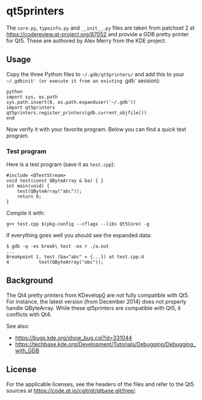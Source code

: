# qt5printers
The `core.py`, `typeinfo.py` and `__init__.py` files are taken from patchset 2
at https://codereview.qt-project.org/87052 and provide a GDB pretty printer for
Qt5. These are authored by Alex Merry from the KDE project.

## Usage
Copy the three Python files to `~/.gdb/qt5printers/` and add this to your
`~/.gdbinit' (or execute it from an existing `gdb` session):


    python
    import sys, os.path
    sys.path.insert(0, os.path.expanduser('~/.gdb'))
    import qt5printers
    qt5printers.register_printers(gdb.current_objfile())
    end

Now verify it with your favorite program. Below you can find a quick test
program.

### Test program
Here is a test program (save it as `test.cpp`):

    #include <QTextStream>
    void test(const QByteArray & ba) { }
    int main(void) {
        test(QByteArray("abc"));
        return 0;
    }

Compile it with:

    g++ test.cpp $(pkg-config --cflags --libs Qt5Core) -g

If everything goes well you should see the expanded data:

    $ gdb -q -ex break\ test -ex r ./a.out
    ...
    Breakpoint 1, test (ba="abc" = {...}) at test.cpp:4
    4           test(QByteArray("abc"));

## Background
The Qt4 pretty printers from KDevelop[0] are not fully compatible with Qt5. For
instance, the latest version (from December 2014) does not properly handle
QByteArray. While these qt5printers are compatible with Qt5, it conflicts with
Qt4.

See also:

 - https://bugs.kde.org/show_bug.cgi?id=331044
 - https://techbase.kde.org/Development/Tutorials/Debugging/Debugging_with_GDB


## License
For the applicable licenses, see the headers of the files and refer to the Qt5
sources at https://code.qt.io/cgit/qt/qtbase.git/tree/.

 [0]: https://projects.kde.org/projects/extragear/kdevelop/kdevelop/repository/revisions/master/show/debuggers/gdb/printers
